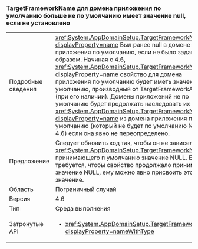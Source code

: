 ### <a name="targetframeworkname-for-default-app-domain-no-longer-defaults-to-null-if-not-set"></a>TargetFrameworkName для домена приложения по умолчанию больше не по умолчанию имеет значение null, если не установлено

|   |   |
|---|---|
|Подробные сведения|<xref:System.AppDomainSetup.TargetFrameworkName?displayProperty=name> Был ранее null в домене приложения по умолчанию, если не было задано явным образом. Начиная с 4.6, <xref:System.AppDomainSetup.TargetFrameworkName?displayProperty=name> свойство для домена приложения по умолчанию будет иметь значение по умолчанию, производный от TargetFrameworkAttribute (при его наличии). Домены приложений не по умолчанию будет продолжать наследовать их <xref:System.AppDomainSetup.TargetFrameworkName?displayProperty=name> из домена приложения по умолчанию (который не будет по умолчанию NULL в 4.6) если она явно не переопределено.|
|Предложение|Следует обновить код так, чтобы он не зависел от <xref:System.AppDomainSetup.TargetFrameworkName>, принимающего п умолчанию значение NULL. Если требуется, чтобы свойство продолжало принимать значение NULL, ему можно явно присвоить это значение.|
|Область|Пограничный случай|
|Версия|4.6|
|Тип|Среда выполнения|
|Затронутые API|<ul><li><xref:System.AppDomainSetup.TargetFrameworkName?displayProperty=nameWithType></li></ul>|

